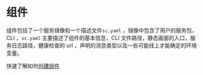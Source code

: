 # 组件

组件包括了一个服务镜像和一个描述文件`sc.yaml` ，镜像中包含了用户的服务包，CLI ，`sc.yaml` 主要描述了组件的基本信息，CLI 文件路径，静态画面的入口，服务日志路径，健康检查的 url ，声明的消息类型以及一些可能线上才能确定的环境变量。

快速了解如何[创建组件](sc_quickstart.md)

